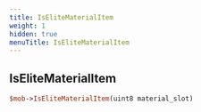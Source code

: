 ```yaml
---
title: IsEliteMaterialItem
weight: 1
hidden: true
menuTitle: IsEliteMaterialItem
---
```

## IsEliteMaterialItem
```perl
$mob->IsEliteMaterialItem(uint8 material_slot)
```